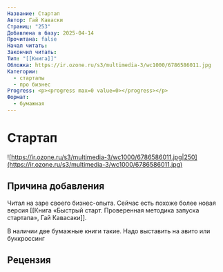 ```yaml
---
Название: Стартап
Автор: Гай Каваски
Страниц: "253"
Добавлена в базу: 2025-04-14
Прочитана: false
Начал читать: 
Закончил читать: 
Тип: "[[Книга]]"
Обложка: https://ir.ozone.ru/s3/multimedia-3/wc1000/6786586011.jpg
Категории:
  - стартапы
  - про бизнес
Progress: <p><progress max=0 value=0></progress></p>
Формат:
  - бумажная
---
```

# Стартап

![https://ir.ozone.ru/s3/multimedia-3/wc1000/6786586011.jpg|250](https://ir.ozone.ru/s3/multimedia-3/wc1000/6786586011.jpg)

## Причина добавления

Читал на заре своего бизнес-опыта. Сейчас есть похоже более новая версия [[Книга «Быстрый старт. Проверенная методика запуска стартапа», Гай Кавасаки]].

В наличии две бумажные книги такие. Надо выставить на авито или буккроссинг

## Рецензия